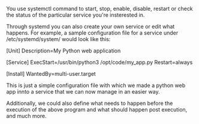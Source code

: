 You use systemctl command to start, stop, enable, disable, restart or check the status of the particular service you're insterested in.

Through systemd you can also create your own service or edit what happens. For example, a sample configuration file for a service under /etc/systemd/system/ would look like this:

[Unit]
Description=My Python web application

[Service]
ExecStart=/usr/bin/python3 /opt/code/my_app.py
Restart=always

[Install]
WantedBy=multi-user.target

This is just a simple configuration file with which we made a python web app innto a service that we can now manage in an easier way. 

Additionally, we could also define what needs to happen before the execution of the above program and what should happen post execution, and much more.
